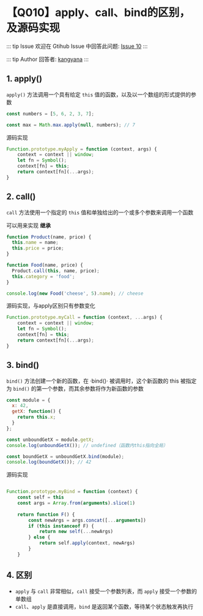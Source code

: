 # 【Q010】apply、call、bind的区别，及源码实现


::: tip Issue
欢迎在 Gtihub Issue 中回答此问题: [Issue 10](https://github.com/kangyana/daily-question/issues/10)
:::

::: tip Author
回答者: [kangyana](https://github.com/kangyana)
:::
## 1. apply()
`apply()` 方法调用一个具有给定 `this` 值的函数，以及以一个数组的形式提供的参数
```javascript
const numbers = [5, 6, 2, 3, 7];

const max = Math.max.apply(null, numbers); // 7
```

源码实现
```javascript
Function.prototype.myApply = function (context, args) {
    context = context || window;
    let fn = Symbol();
    context[fn] = this;
    return context[fn](...args);
}
```

## 2. call()
`call` 方法使用一个指定的 `this` 值和单独给出的一个或多个参数来调用一个函数

可以用来实现 **继承**
```javascript
function Product(name, price) {
  this.name = name;
  this.price = price;
}

function Food(name, price) {
  Product.call(this, name, price);
  this.category = 'food';
}

console.log(new Food('cheese', 5).name); // cheese
```

源码实现，与apply区别只有参数变化
```javascript
Function.prototype.myCall = function (context, ...args) {
    context = context || window;
    let fn = Symbol();
    context[fn] = this;
    return context[fn](...args);
}
```

## 3. bind()
`bind()` 方法创建一个新的函数，在 ·bind()· 被调用时，这个新函数的 this 被指定为 `bind()` 的第一个参数，而其余参数将作为新函数的参数

```javascript
const module = {
  x: 42,
  getX: function() {
    return this.x;
  }
};

const unboundGetX = module.getX;
console.log(unboundGetX()); // undefined（函数内this指向全局）

const boundGetX = unboundGetX.bind(module);
console.log(boundGetX()); // 42
```

源码实现
```javascript

Function.prototype.myBind = function (context) {
    const self = this
    const args = Array.from(arguments).slice(1)
 
    return function F() {
        const newArgs = args.concat([...arguments])
        if (this instanceof F) {
            return new self(...newArgs)
        } else {
            return self.apply(context, newArgs)
        }
    }
```

## 4. 区别

- `apply` 与 `call` 非常相似，`call` 接受一个参数列表，而 `apply` 接受一个参数的单数组
- `call`、`apply` 是直接调用，`bind` 是返回某个函数，等待某个状态触发再执行


